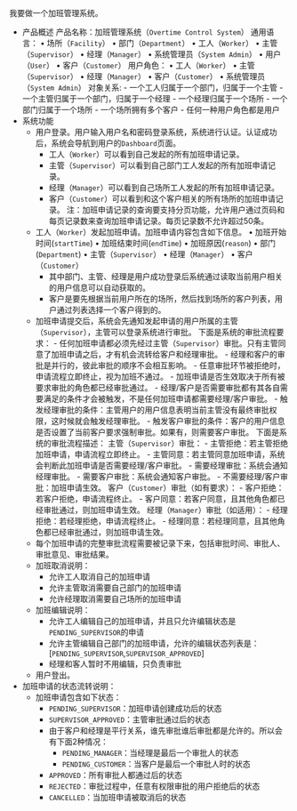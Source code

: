 我要做一个加班管理系统。

- 产品概述
    产品名称：加班管理系统（`Overtime Control System`）
    通用语言：
        • 场所（`Facility`）
        • 部门（`Department`）
        • 工人（`Worker`）
        • 主管（`Supervisor`）
        • 经理（`Manager`）
        • 系统管理员（`System Admin`）
        • 用户（`User`）
        • 客户（`Customer`）
    用户角色：
        • 工人（`Worker`）
        • 主管（`Supervisor`）
        • 经理（`Manager`）
        • 客户（`Customer`）
        • 系统管理员（`System Admin`）
    对象关系:
        - 一个工人归属于一个部门，归属于一个主管
        - 一个主管归属于一个部门，归属于一个经理
        - 一个经理归属于一个场所
        - 一个部门归属于一个场所
        - 一个场所拥有多个客户
        - 任何一种用户角色都是用户
- 系统功能
    - 用户登录。用户输入用户名和密码登录系统，系统进行认证。认证成功后，系统会导航到用户的`Dashboard`页面。
        - 工人（`Worker`）可以看到自己发起的所有加班申请记录。
        - 主管（`Supervisor`）可以看到自己部门工人发起的所有加班申请记录。
        - 经理（`Manager`）可以看到自己场所工人发起的所有加班申请记录。
        - 客户（`Customer`）可以看到和这个客户相关的所有场所的加班申请记录。
        注：加班申请记录的查询要支持分页功能，允许用户通过页码和每页记录数来查询加班申请记录。每页记录数不允许超过50条。
    - 工人（`Worker`）发起加班申请。加班申请内容包含如下信息。
        • 加班开始时间(`startTime`)
        • 加班结束时间(`endTime`)
        • 加班原因(`reason`)
        • 部门 (`Department`) 
        • 主管（`Supervisor`）
        • 经理（`Manager`）
        • 客户（`Customer`）
        - 其中部门、主管、经理是用户成功登录后系统通过读取当前用户相关的用户信息可以自动获取的。
        - 客户是要先根据当前用户所在的场所，然后找到场所的客户列表，用户通过列表选择一个客户得到的。
    - 加班申请提交后，系统会先通知发起申请的用户所属的主管（`Supervisor`），主管可以登录系统进行审批。
        下面是系统的审批流程要求：
            - 任何加班申请都必须先经过主管（`Supervisor`）审批。只有主管同意了加班申请之后，才有机会流转给客户和经理审批。
            - 经理和客户的审批是并行的，彼此审批的顺序不会相互影响。
            - 任意审批环节被拒绝时，申请流程立即终止，视为加班不通过。
            - 加班申请是否生效取决于所有被要求审批的角色都已经审批通过。
            - 经理/客户是否需要审批都有其各自需要满足的条件才会被触发，不是任何加班申请都需要经理/客户审批。
                - 触发经理审批的条件：主管用户的用户信息表明当前主管没有最终审批权限，这时候就会触发经理审批。
                - 触发客户审批的条件：客户的用户信息是否设置了当前客户要求强制审批。如果有，则需要客户审批。
        下面是系统的审批流程描述：
            主管（`Supervisor`）审批：
                - 主管拒绝：若主管拒绝加班申请，申请流程立即终止。
                - 主管同意：若主管同意加班申请，系统会判断此加班申请是否需要经理/客户审批。
                    - 需要经理审批：系统会通知经理审批。
                    - 需要客户审批：系统会通知客户审批。
                    - 不需要经理/客户审批：加班申请生效。
            客户（`Customer`）审批（如有要求）：
                - 客户拒绝：若客户拒绝，申请流程终止。
                - 客户同意：若客户同意，且其他角色都已经审批通过，则加班申请生效。
            经理（`Manager`）审批（如适用）：
                - 经理拒绝：若经理拒绝，申请流程终止。
                - 经理同意：若经理同意，且其他角色都已经审批通过，则加班申请生效。
    - 每个加班申请的完整审批流程需要被记录下来，包括审批时间、审批人、审批意见、审批结果。
    - 加班取消说明：
        - 允许工人取消自己的加班申请
        - 允许主管取消需要自己部门的加班申请
        - 允许经理取消需要自己场所的加班申请
    - 加班编辑说明：
        - 允许工人编辑自己的加班申请，并且只允许编辑状态是`PENDING_SUPERVISOR`的申请
        - 允许主管编辑自己部门的加班申请，允许的编辑状态列表是：[`PENDING_SUPERVISOR`,`SUPERVISOR_APPROVED`]
        - 经理和客人暂时不用编辑，只负责审批
    - 用户登出。
- 加班申请的状态流转说明：
    - 加班申请包含如下状态：
        - `PENDING_SUPERVISOR`：加班申请创建成功后的状态
        - `SUPERVISOR_APPROVED`：主管审批通过后的状态
        - 由于客户和经理是平行关系，谁先审批谁后审批都是允许的。所以会有下面2种情况：
            - `PENDING_MANAGER`：当经理是最后一个审批人的状态
            - `PENDING_CUSTOMER`：当客户是最后一个审批人时的状态
        - `APPROVED`：所有审批人都通过后的状态
        - `REJECTED`：审批过程中，任意有权限审批的用户拒绝后的状态
        - `CANCELLED`：当加班申请被取消后的状态
